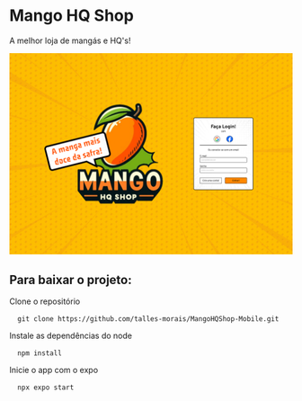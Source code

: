 # Mango HQ Shop

A melhor loja de mangás e HQ's!

![Login Page](./assets/readme/login.png)

## Para baixar o projeto:

Clone o repositório

```
  git clone https://github.com/talles-morais/MangoHQShop-Mobile.git
```

Instale as dependências do node
```
  npm install
```

Inicie o app com o expo
```
  npx expo start
```